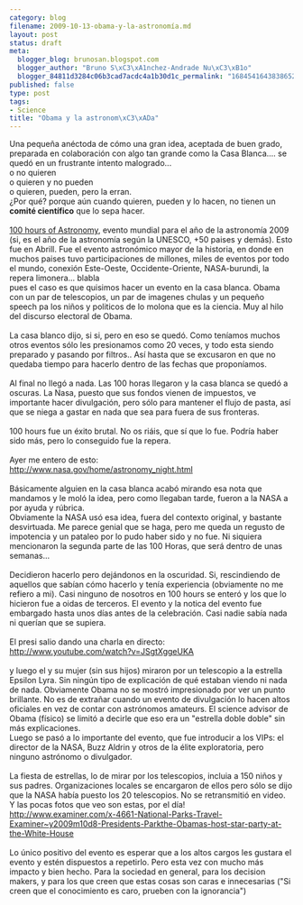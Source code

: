 ```yaml
--- 
category: blog
filename: 2009-10-13-obama-y-la-astronomía.md
layout: post
status: draft
meta: 
  blogger_blog: brunosan.blogspot.com
  blogger_author: "Bruno S\xC3\xA1nchez-Andrade Nu\xC3\xB1o"
  blogger_84811d3284c06b3cad7acdc4a1b30d1c_permalink: "1684541643838652940"
published: false
type: post
tags: 
- Science
title: "Obama y la astronom\xC3\xADa"
---
```

Una pequeña anéctoda de cómo una gran idea, aceptada de buen grado, preparada en colaboración con algo tan grande como la Casa Blanca.... se quedó en un frustrante intento malogrado...<br />o no quieren<br />o quieren y no pueden<br />o quieren, pueden, pero la erran.<br />¿Por qué? porque aún cuando quieren, pueden y lo hacen, no tienen un <span style="font-weight:bold;">comité científico</span> que lo sepa hacer.<br /><br /><a href="http://www.100hoursofastronomy.org/">100 hours of Astronomy</a>, evento mundial para el año de la astronomía 2009 (si, es el año de la astronomía según la UNESCO, +50 paises y demás). Esto fue en Abrill. Fue el evento astronómico mayor de la historia, en donde en muchos paises tuvo participaciones de millones, miles de eventos por todo el mundo, conexión  Este-Oeste, Occidente-Oriente, NASA-burundi, la repera limonera... blabla<br />pues el caso es que quisimos hacer un evento en la casa blanca. Obama con un par de telescopios, un par de imagenes chulas y un pequeño speech pa los niños y politicos de lo molona que es la ciencia. Muy al hilo del discurso electoral de Obama.<br /><br />La casa blanco dijo, si si, pero en eso se quedó. Como teníamos muchos otros eventos sólo les presionamos como 20 veces, y todo esta siendo preparado y pasando por filtros.. Así hasta que se excusaron en que no quedaba tiempo para hacerlo dentro de las fechas que proponíamos.<br /><br />Al final no llegó a nada. Las 100 horas llegaron y la casa blanca se quedó a oscuras. La Nasa, puesto que sus fondos vienen de impuestos, ve importante hacer divulgación, pero sólo para mantener el flujo de pasta, así que se niega a gastar en nada que sea para fuera de sus fronteras.<br /><br />100 hours fue un éxito brutal. No os riáis, que sí que lo fue. Podría haber sido más, pero lo conseguido fue la repera.<br /><br />Ayer me entero de esto:<br />http://www.nasa.gov/home/astronomy_night.html<br /><br />Básicamente alguien en la casa blanca acabó mirando esa nota que mandamos y le moló la idea, pero como llegaban tarde, fueron a la NASA a por ayuda y rúbrica.<br />Obviamente la NASA usó esa idea, fuera del contexto original, y bastante desvirtuada. Me parece genial que se haga, pero me queda un regusto de impotencia y un pataleo por lo pudo haber sido y no fue. Ni siquiera mencionaron la segunda parte de las 100 Horas, que será dentro de unas semanas...<br /><br />Decidieron hacerlo pero dejándonos en la oscuridad. Si, rescindiendo de aquellos que  sabían cómo hacerlo y tenía experiencia (obviamente no me refiero a mi). Casi ninguno de nosotros en 100 hours se enteró y los que lo hicieron fue a oidas de terceros. El evento y la notica del evento fue embargado hasta unos días antes de la celebración. Casi nadie sabía nada ni querían que se supiera.<br /><br />El presi salio dando una charla en directo:<br />http://www.youtube.com/watch?v=JSgtXggeUKA<br /><br />y luego el y su mujer (sin sus hijos) miraron por un telescopio a la estrella Epsilon Lyra. Sin ningún tipo de explicación de qué estaban viendo ni nada de nada. Obviamente Obama no se mostró impresionado por ver un punto brillante. No es de extrañar cuando un evento de divulgación lo hacen altos oficiales en vez de contar con astrónomos amateurs. El science advisor de Obama (físico) se limitó a decirle que eso era un "estrella doble doble" sin más explicaciones.<br />Luego se pasó a lo importante del evento, que fue  introducir a los VIPs: el director de la NASA, Buzz Aldrin y otros de la élite exploratoria, pero ninguno astrónomo o divulgador.<br /><br />La fiesta de estrellas, lo de mirar por los telescopios, incluia a 150 niños y sus padres. Organizaciones locales se encargaron de ellos pero sólo se dijo que la NASA había puesto los 20 telescopios. No se retransmitió en video.<br />Y las pocas fotos que veo son estas, por el día!<br />http://www.examiner.com/x-4661-National-Parks-Travel-Examiner~y2009m10d8-Presidents-Parkthe-Obamas-host-star-party-at-the-White-House<br /><br />Lo único positivo del evento es esperar que a los altos cargos les gustara el evento y estén dispuestos a repetirlo. Pero esta vez con mucho más impacto y bien hecho. Para la sociedad en general, para los decision makers, y para los que creen que estas cosas son caras e innecesarias ("Si creen que el conocimiento es caro, prueben con la ignorancia")
